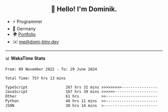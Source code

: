 <h2 align="center">👋 Hello! I'm Dominik.</h2>

- ⚡ Programmer
- 📍 Germany
- 🌍 [Portfolio](https://domi-btnr.dev)
- ✉️ [me@domi-btnr.dev](mailto://me@domi-btnr.dev)

---
📊 **WakaTime Stats**
<!--START_SECTION:waka-->

```txt
From: 09 November 2022 - To: 29 June 2024

Total Time: 757 hrs 13 mins

TypeScript                 267 hrs 32 mins >>>>>>>>>----------------   35.33 %
JavaScript                 167 hrs 39 mins >>>>>>-------------------   22.14 %
Other                      61 hrs          >>-----------------------   08.06 %
Python                     48 hrs 11 mins  >>-----------------------   06.36 %
JSON                       38 hrs 14 mins  >------------------------   05.05 %
```

<!--END_SECTION:waka-->
